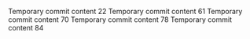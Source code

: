 Temporary commit content 22
Temporary commit content 61
Temporary commit content 70
Temporary commit content 78
Temporary commit content 84

